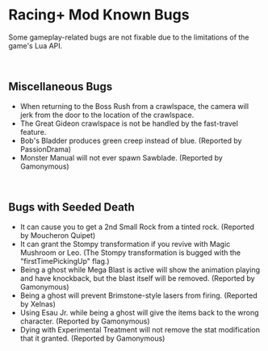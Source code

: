 # Racing+ Mod Known Bugs

Some gameplay-related bugs are not fixable due to the limitations of the game's Lua API.

<br />

## Miscellaneous Bugs

- When returning to the Boss Rush from a crawlspace, the camera will jerk from the door to the location of the crawlspace.
- The Great Gideon crawlspace is not be handled by the fast-travel feature.
- Bob's Bladder produces green creep instead of blue. (Reported by PassionDrama)
- Monster Manual will not ever spawn Sawblade. (Reported by Gamonymous)

<br />

## Bugs with Seeded Death

- It can cause you to get a 2nd Small Rock from a tinted rock. (Reported by Moucheron Quipet)
- It can grant the Stompy transformation if you revive with Magic Mushroom or Leo. (The Stompy transformation is bugged with the "firstTimePickingUp" flag.)
- Being a ghost while Mega Blast is active will show the animation playing and have knockback, but the blast itself will be removed. (Reported by Gamonymous)
- Being a ghost will prevent Brimstone-style lasers from firing. (Reported by Xelnas)
- Using Esau Jr. while being a ghost will give the items back to the wrong character. (Reported by Gamonymous)
- Dying with Experimental Treatment will not remove the stat modification that it granted. (Reported by Gamonymous)

<br />
